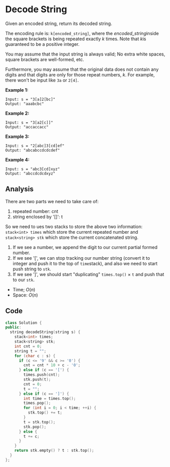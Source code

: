 # Decode String

Given an encoded string, return its decoded string.

The encoding rule is: `k[encoded_string]`, where the *encoded_string*inside the square brackets is being repeated exactly *k* times. Note that *k*is guaranteed to be a positive integer.

You may assume that the input string is always valid; No extra white spaces, square brackets are well-formed, etc.

Furthermore, you may assume that the original data does not contain any digits and that digits are only for those repeat numbers, *k*. For example, there won't be input like `3a` or `2[4]`.

 

**Example 1:**

```
Input: s = "3[a]2[bc]"
Output: "aaabcbc"
```

**Example 2:**

```
Input: s = "3[a2[c]]"
Output: "accaccacc"
```

**Example 3:**

```
Input: s = "2[abc]3[cd]ef"
Output: "abcabccdcdcdef"
```

**Example 4:**

```
Input: s = "abc3[cd]xyz"
Output: "abccdcdcdxyz"
```

## Analysis

There are two parts we need to take care of:

1. repeated number: cnt
2. string enclosed by '[]': t

So we need to ues two stacks to store the above two information: `stack<int> times` which store the current repeated number and `stack<string> stk` which store the current concatenated string. 

1. If we see a number, we append the digit to our current partial formed number.
2. If we see '[', we can stop tracking our number string (convert it to integer and push it to the top of `time`stack), and also we need to start push string to `stk`.
3. If we see ']', we should start "duplicating" `times.top()` $\times$  `t` and push that to our `stk`.

* Time; $O(n)$
* Space: $O(n)$ 

## Code

```c++
class Solution {
public:
  string decodeString(string s) {
    stack<int> times;
    stack<string> stk;
    int cnt = 0;
    string t = "";
    for (char c : s) {
      if (c <= '9' && c >= '0') {
        cnt = cnt * 10 + c - '0';
      } else if (c == '[') {
        times.push(cnt);
        stk.push(t);
        cnt = 0;
        t = "";
      } else if (c == ']') {
        int time = times.top();
        times.pop();
        for (int i = 0; i < time; ++i) {
          stk.top() += t;
        }
        t = stk.top();
        stk.pop();
      } else {
        t += c;
      }
    }
    return stk.empty() ? t : stk.top();
  }
};
```

